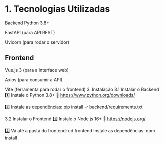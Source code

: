 ﻿# 1. Tecnologias Utilizadas
Backend
Python 3.8+

FastAPI (para API REST)

Uvicorn (para rodar o servidor)

## Frontend
Vue.js 3 (para a interface web)

Axios (para consumir a API)

Vite (ferramenta para rodar o frontend)
 3. Instalação
3.1 Instalar o Backend
1️⃣ Instale o Python 3.8+
🔗 https://www.python.org/downloads/

2️⃣ Instale as dependências:
pip install -r backend/requirements.txt

3.2 Instalar o Frontend
1️⃣ Instale o Node.js 16+
🔗 https://nodejs.org/

2️⃣ Vá até a pasta do frontend:
cd frontend
 Instale as dependências:
npm install
